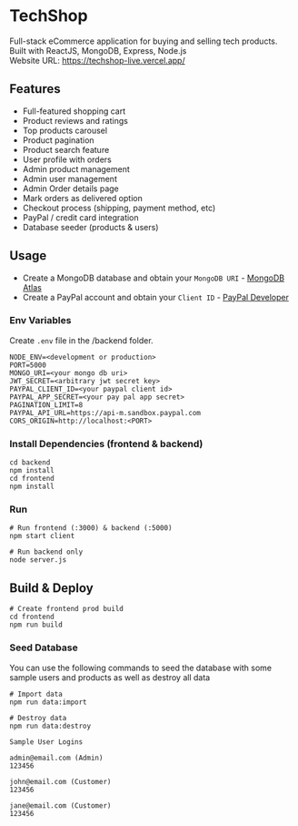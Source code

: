 # TechShop
Full-stack eCommerce application for buying and selling tech products. Built with ReactJS, MongoDB, Express, Node.js <br/>
Website URL: https://techshop-live.vercel.app/


## Features

- Full-featured shopping cart
- Product reviews and ratings
- Top products carousel
- Product pagination
- Product search feature
- User profile with orders
- Admin product management
- Admin user management
- Admin Order details page
- Mark orders as delivered option
- Checkout process (shipping, payment method, etc)
- PayPal / credit card integration
- Database seeder (products & users)


## Usage

- Create a MongoDB database and obtain your `MongoDB URI` - [MongoDB Atlas](https://www.mongodb.com/cloud/atlas/register)
- Create a PayPal account and obtain your `Client ID` - [PayPal Developer](https://developer.paypal.com/)

### Env Variables

Create `.env` file in the /backend folder.

```
NODE_ENV=<development or production>
PORT=5000
MONGO_URI=<your mongo db uri>
JWT_SECRET=<arbitrary jwt secret key>
PAYPAL_CLIENT_ID=<your paypal client id>
PAYPAL_APP_SECRET=<your pay pal app secret>
PAGINATION_LIMIT=8
PAYPAL_API_URL=https://api-m.sandbox.paypal.com
CORS_ORIGIN=http://localhost:<PORT>
```

### Install Dependencies (frontend & backend)

```
cd backend
npm install
cd frontend
npm install
```

### Run

```
# Run frontend (:3000) & backend (:5000)
npm start client

# Run backend only
node server.js
```

## Build & Deploy

```
# Create frontend prod build
cd frontend
npm run build
```

### Seed Database

You can use the following commands to seed the database with some sample users and products as well as destroy all data

```
# Import data
npm run data:import

# Destroy data
npm run data:destroy
```

```
Sample User Logins

admin@email.com (Admin)
123456

john@email.com (Customer)
123456

jane@email.com (Customer)
123456
```
